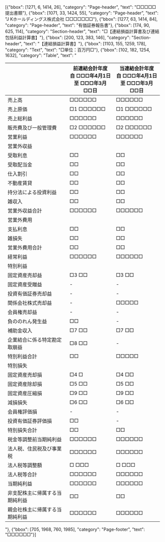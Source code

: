 [{"bbox": [1271, 6, 1414, 26], "category": "Page-header", "text": "□□□□□提出書類"}, {"bbox": [1071, 33, 1424, 55], "category": "Page-header", "text": "J Kホールディングス株式会社 □□□□□□□"}, {"bbox": [1277, 63, 1414, 84], "category": "Page-header", "text": "有価証券報告書"}, {"bbox": [174, 90, 625, 114], "category": "Section-header", "text": "□【連結損益計算書及び連結包括利益計算書】"}, {"bbox": [200, 123, 383, 146], "category": "Section-header", "text": "【連結損益計算書】"}, {"bbox": [1103, 155, 1259, 178], "category": "Text", "text": "□単位：百万円□"}, {"bbox": [102, 182, 1254, 1632], "category": "Table", "text": "<table><thead><tr><th></th><th>前連結会計年度<br>自 □□□年4月1日<br>至 □□□年3月□□日</th><th>当連結会計年度<br>自 □□□年4月1日<br>至 □□□年3月□□日</th></tr></thead><tbody><tr><td>売上高</td><td>□□□□□□</td><td>□□□□□□</td></tr><tr><td>売上原価</td><td>□1 □□□□□□</td><td>□1 □□□□□□</td></tr><tr><td>売上総利益</td><td>□□□□□□</td><td>□□□□□□</td></tr><tr><td>販売費及び一般管理費</td><td>□2 □□□□□□</td><td>□2 □□□□□□</td></tr><tr><td>営業利益</td><td>□□□□□□</td><td>□□□□□□</td></tr><tr><td>営業外収益</td><td></td><td></td></tr><tr><td>受取利息</td><td>□□</td><td>□□</td></tr><tr><td>受取配当金</td><td>□□</td><td>□□</td></tr><tr><td>仕入割引</td><td>□□</td><td>□□</td></tr><tr><td>不動産賃貸</td><td>□□</td><td>□□</td></tr><tr><td>持分法による投資利益</td><td>□□</td><td>□□</td></tr><tr><td>雑収入</td><td>□□</td><td>□□</td></tr><tr><td>営業外収益合計</td><td>□□□□□□</td><td>□□□□□□</td></tr><tr><td>営業外費用</td><td></td><td></td></tr><tr><td>支払利息</td><td>□□</td><td>□□</td></tr><tr><td>雑損失</td><td>□□</td><td>□□</td></tr><tr><td>営業外費用合計</td><td>□□</td><td>□□</td></tr><tr><td>経常利益</td><td>□□□□□□</td><td>□□□□□□</td></tr><tr><td>特別利益</td><td></td><td></td></tr><tr><td>固定資産売却益</td><td>□3 □□</td><td>□3 □□</td></tr><tr><td>固定資産受贈益</td><td>-</td><td>-</td></tr><tr><td>投資有価証券売却益</td><td>-</td><td>-</td></tr><tr><td>関係会社株式売却益</td><td>-</td><td>□□□□□</td></tr><tr><td>会員権売却益</td><td>-</td><td>-</td></tr><tr><td>負ののれん発生益</td><td>□□</td><td>-</td></tr><tr><td>補助金収入</td><td>□7 □□</td><td>□7 □□</td></tr><tr><td>企業結合に係る特定勘定取崩益</td><td>□8 □□</td><td>-</td></tr><tr><td>特別利益合計</td><td>□□</td><td>□□□□□</td></tr><tr><td>特別損失</td><td></td><td></td></tr><tr><td>固定資産売却損</td><td>□4 □</td><td>□4 □□</td></tr><tr><td>固定資産除却損</td><td>□5 □□</td><td>□5 □□</td></tr><tr><td>固定資産圧縮損</td><td>□9 □□</td><td>□9 □□</td></tr><tr><td>減損損失</td><td>□6 □□</td><td>□6 □□</td></tr><tr><td>会員権評価損</td><td>-</td><td>-</td></tr><tr><td>投資有価証券評価損</td><td>□□</td><td>-</td></tr><tr><td>特別損失合計</td><td>□□</td><td>□□</td></tr><tr><td>税金等調整前当期純利益</td><td>□□□□□□</td><td>□□□□□□</td></tr><tr><td>法人税、住民税及び事業税</td><td>□□□□□□</td><td>□□□□□□</td></tr><tr><td>法人税等調整額</td><td>□ □□□</td><td>□ □□□</td></tr><tr><td>法人税等合計</td><td>□□□□□□</td><td>□□□□□□</td></tr><tr><td>当期純利益</td><td>□□□□□□</td><td>□□□□□□</td></tr><tr><td>非支配株主に帰属する当期純利益</td><td>□□</td><td>□□</td></tr><tr><td>親会社株主に帰属する当期純利益</td><td>□□□□□□</td><td>□□□□□□</td></tr></tbody></table>"}, {"bbox": [705, 1968, 760, 1985], "category": "Page-footer", "text": "□□□□□□"}]